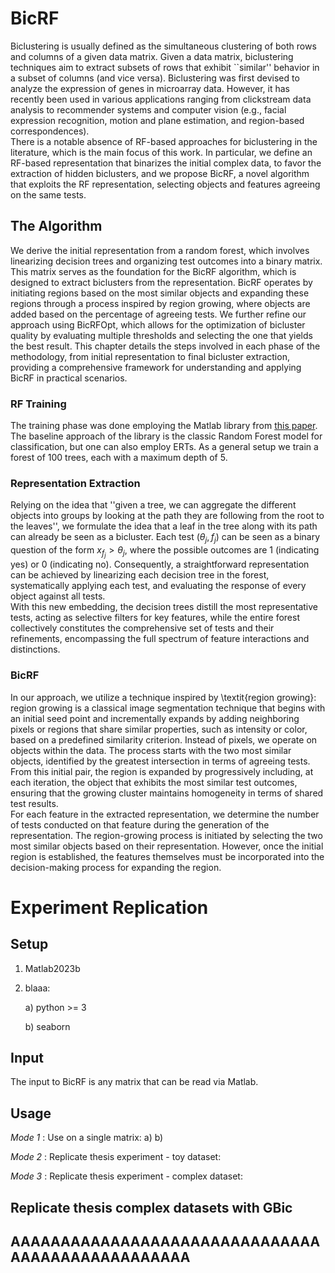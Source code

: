 # BicRF

Biclustering is usually defined as the simultaneous clustering of both rows and columns of a given data matrix. Given a data matrix, biclustering techniques aim to extract subsets of rows that exhibit ``similar'' behavior in a subset of columns (and vice versa). Biclustering was first devised to analyze the expression of genes in microarray data. However, it has recently been used in various applications ranging from clickstream data analysis to recommender systems and computer vision (e.g., facial expression recognition, motion and plane estimation, and region-based correspondences).\
There is a notable absence of RF-based approaches for biclustering in the literature, which is the main focus of this work. In particular, we define an RF-based representation that binarizes the initial complex data, to favor the extraction of hidden biclusters, and we propose BicRF, a novel algorithm that exploits the RF representation, selecting objects and features agreeing on the same tests.


## The Algorithm
We derive the initial representation from a random forest, which involves linearizing decision trees and organizing test outcomes into a binary matrix. This matrix serves as the foundation for the BicRF algorithm, which is designed to extract biclusters from the representation. BicRF operates by initiating regions based on the most similar objects and expanding these regions through a process inspired by region growing, where objects are added based on the percentage of agreeing tests. We further refine our approach using BicRFOpt, which allows for the optimization of bicluster quality by evaluating multiple thresholds and selecting the one that yields the best result. This chapter details the steps involved in each phase of the methodology, from initial representation to final bicluster extraction, providing a comprehensive framework for understanding and applying BicRF in practical scenarios.


### RF Training
The training phase was done employing the Matlab library from [this paper]([http://example.com](https://profs.scienze.univr.it/~bicego/papers/2020_ICPR_On_learning_Random.pdf)). The baseline approach of the library is the classic Random Forest model for classification, but one can also employ ERTs. As a general setup we train a forest of 100 trees, each with a maximum depth of 5. 

### Representation Extraction
Relying on the idea that ''given a tree, we can aggregate the different objects into groups by looking at the path they are following from the root to the leaves'', we formulate the idea that a leaf in the tree along with its path can already be seen as a bicluster. Each test $(\theta_j, f_j)$ can be seen as a binary question of the form $x_{f_j} > \theta_j$, where the possible outcomes are 1 (indicating yes) or 0 (indicating no). Consequently, a straightforward representation can be achieved by linearizing each decision tree in the forest, systematically applying each test, and evaluating the response of every object against all tests.\
With this new embedding, the decision trees distill the most representative tests, acting as selective filters for key features, while the entire forest collectively constitutes the comprehensive set of tests and their refinements, encompassing the full spectrum of feature interactions and distinctions.

### BicRF
 In our approach, we utilize a technique inspired by \textit{region growing}: region growing is a classical image segmentation technique that begins with an initial seed point and incrementally expands by adding neighboring pixels or regions that share similar properties, such as intensity or color, based on a predefined similarity criterion. Instead of pixels, we operate on objects within the data. The process starts with the two most similar objects, identified by the greatest intersection in terms of agreeing tests. From this initial pair, the region is expanded by progressively including, at each iteration, the object that exhibits the most similar test outcomes, ensuring that the growing cluster maintains homogeneity in terms of shared test results.\
For each feature in the extracted representation, we determine the number of tests conducted on that feature during the generation of the representation. The region-growing process is initiated by selecting the two most similar objects based on their representation. However, once the initial region is established, the features themselves must be incorporated into the decision-making process for expanding the region.

# Experiment Replication

**Setup**
-------------------------------------------
1. Matlab2023b
2. blaaa:

   a)  python >= 3
   
   b)  seaborn

**Input**
-------------------------------------------
The input to BicRF is any matrix that can be read via Matlab.

**Usage**
-------------------------------------------
_Mode 1_ : Use on a single matrix: 
    a)
    b)

_Mode 2_ : Replicate thesis experiment - toy dataset:

_Mode 3_ : Replicate thesis experiment - complex dataset:


**Replicate thesis complex datasets with GBic**
-------------------------------------------
AAAAAAAAAAAAAAAAAAAAAAAAAAAAAAAAAAAAAAAAAAAAAAAAA
-------------------------------------------
